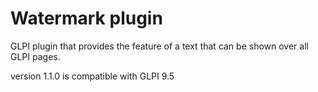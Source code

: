 # Watermark plugin

GLPI plugin that provides the feature of a text that can be shown over all GLPI pages.

version 1.1.0 is compatible with GLPI 9.5


